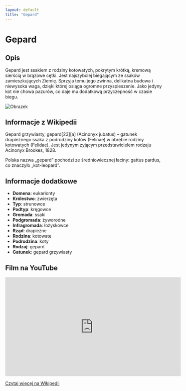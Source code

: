 ```yaml
---
layout: default
title: "Gepard"
---
```


# Gepard

## Opis

Gepard jest ssakiem z rodziny kotowatych, pokrytym krótką, kremową sierścią w brązowe cętki. Jest najszybciej biegającym ze ssaków zamieszkujących Ziemię. Sprzyja temu jego zwinna, delikatna budowa i niewysoka waga, dzięki której osiąga ogromne przyspieszenie. Jako jedyny kot nie chowa pazurów, co daje mu dodatkową przyczepność w czasie biegu.

![Obrazek](https://afryka.biz.pl/wp-content/uploads/2019/02/gepard-1024x671.jpg)

## Informacje z Wikipedii

Gepard grzywiasty, gepard[23][a] (Acinonyx jubatus) – gatunek drapieżnego ssaka z podrodziny kotów (Felinae) w obrębie rodziny kotowatych (Felidae). Jest jedynym żyjącym przedstawicielem rodzaju Acinonyx Brookes, 1828.

Polska nazwa „gepard” pochodzi ze średniowiecznej łaciny: gattus pardus, co znaczyło „kot-leopard”.

## Informacje dodatkowe

- **Domena**: eukarionty
- **Królestwo**: zwierzęta
- **Typ**: strunowce
- **Podtyp**: kręgowce
- **Gromada**: ssaki
- **Podgromada**: żyworodne
- **Infragromada**: łożyskowce
- **Rząd**: drapieżne
- **Rodzina**: kotowate
- **Podrodzina**: koty
- **Rodzaj**: gepard
- **Gatunek**: gepard grzywiasty

## Film na YouTube

<iframe width="560" height="315" src="https://www.youtube.com/embed/v4SIVhVG5hM" frameborder="0" allow="accelerometer; autoplay; clipboard-write; encrypted-media; gyroscope; picture-in-picture" allowfullscreen></iframe>

[Czytaj więcej na Wikipedii](https://pl.wikipedia.org/wiki/Gepard_grzywiasty)
